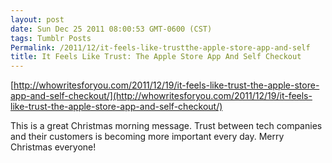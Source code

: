 ```yaml
---
layout: post
date: Sun Dec 25 2011 08:00:53 GMT-0600 (CST)
tags: Tumblr Posts
Permalink: /2011/12/it-feels-like-trustthe-apple-store-app-and-self
title: It Feels Like Trust: The Apple Store App And Self Checkout
---
```


[http://whowritesforyou.com/2011/12/19/it-feels-like-trust-the-apple-store-app-and-self-checkout/](http://whowritesforyou.com/2011/12/19/it-feels-like-trust-the-apple-store-app-and-self-checkout/)

This is a great Christmas morning message. Trust between tech companies and their customers is becoming more important every day. Merry Christmas everyone!

